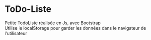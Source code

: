 # ToDo-Liste
Petite TodoListe réalisée en Js, avec Bootstrap  
Utilise le localStorage pour garder les données dans le navigateur de l'utilisateur

